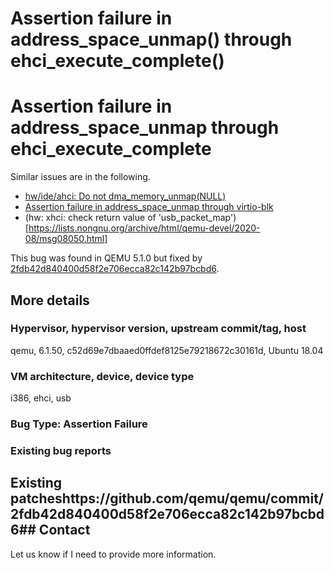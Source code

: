 # Assertion failure in address_space_unmap() through ehci_execute_complete()

# Assertion failure in address_space_unmap through ehci_execute_complete

Similar issues are in the following.
+ [hw/ide/ahci: Do not dma_memory_unmap(NULL)](https://github.com/qemu/qemu/commit/1d1c4bdb736688b20d864831b90c07dc59c7b10c)
+ [Assertion failure in address_space_unmap through virtio-blk](https://bugs.launchpad.net/qemu/+bug/1890360)
+ (hw: xhci: check return value of 'usb_packet_map')[https://lists.nongnu.org/archive/html/qemu-devel/2020-08/msg08050.html]

This bug was found in QEMU 5.1.0 but fixed by
[2fdb42d840400d58f2e706ecca82c142b97bcbd6](https://github.com/qemu/qemu/commit/2fdb42d840400d58f2e706ecca82c142b97bcbd6).

## More details

### Hypervisor, hypervisor version, upstream commit/tag, host
qemu, 6.1.50, c52d69e7dbaaed0ffdef8125e79218672c30161d, Ubuntu 18.04

### VM architecture, device, device type
i386, ehci, usb

### Bug Type: Assertion Failure

### Existing bug reports

## Existing patcheshttps://github.com/qemu/qemu/commit/2fdb42d840400d58f2e706ecca82c142b97bcbd6## Contact

Let us know if I need to provide more information.
